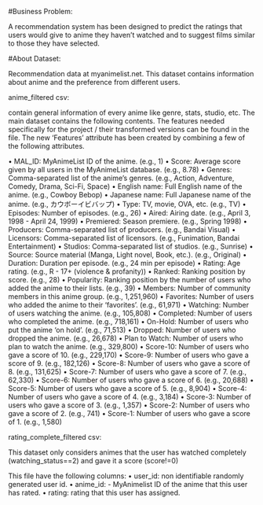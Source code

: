 #Business Problem:

A recommendation system has been designed to predict the ratings that users would give to anime they haven’t watched and to suggest films similar to those they have selected.

#About Dataset:

Recommendation data at myanimelist.net. This dataset contains information about anime and the preference from different users.

anime_filtered csv:

contain general information of every anime like genre, stats, studio, etc. 
The main dataset contains the following contents. 
The features needed specifically for the project / their transformed versions can be found in the file. The new ‘Features’ attribute has been created by combining a few of the following attributes.

 •	MAL_ID: MyAnimeList ID of the anime. (e.g., 1)
 •	Score: Average score given by all users in the MyAnimeList database. (e.g., 8.78)
 •	Genres: Comma-separated list of the anime’s genres. (e.g., Action, Adventure, Comedy, Drama, Sci-Fi, Space)
 •	English name: Full English name of the anime. (e.g., Cowboy Bebop)
 •	Japanese name: Full Japanese name of the anime. (e.g., カウボーイビバップ)
 •	Type: TV, movie, OVA, etc. (e.g., TV)
 •	Episodes: Number of episodes. (e.g., 26)
 •	Aired: Airing date. (e.g., April 3, 1998 - April 24, 1999)
 •	Premiered: Season premiere. (e.g., Spring 1998)
 •	Producers: Comma-separated list of producers. (e.g., Bandai Visual)
 •	Licensors: Comma-separated list of licensors. (e.g., Funimation, Bandai Entertainment)
 •	Studios: Comma-separated list of studios. (e.g., Sunrise)
 •	Source: Source material (Manga, Light novel, Book, etc.). (e.g., Original)
 •	Duration: Duration per episode. (e.g., 24 min per episode)
 •	Rating: Age rating. (e.g., R - 17+ (violence & profanity))
 •	Ranked: Ranking position by score. (e.g., 28)
 •	Popularity: Ranking position by the number of users who added the anime to their lists. (e.g., 39)
 •	Members: Number of community members in this anime group. (e.g., 1,251,960)
 •	Favorites: Number of users who added the anime to their ‘favorites’. (e.g., 61,971)
 •	Watching: Number of users watching the anime. (e.g., 105,808)
 •	Completed: Number of users who completed the anime. (e.g., 718,161)
 •	On-Hold: Number of users who put the anime ‘on hold’. (e.g., 71,513)
 •	Dropped: Number of users who dropped the anime. (e.g., 26,678)
 •	Plan to Watch: Number of users who plan to watch the anime. (e.g., 329,800)
 •	Score-10: Number of users who gave a score of 10. (e.g., 229,170)
 •	Score-9: Number of users who gave a score of 9. (e.g., 182,126)
 •	Score-8: Number of users who gave a score of 8. (e.g., 131,625)
 •	Score-7: Number of users who gave a score of 7. (e.g., 62,330)
 •	Score-6: Number of users who gave a score of 6. (e.g., 20,688)
 •	Score-5: Number of users who gave a score of 5. (e.g., 8,904)
 •	Score-4: Number of users who gave a score of 4. (e.g., 3,184)
 •	Score-3: Number of users who gave a score of 3. (e.g., 1,357)
 •	Score-2: Number of users who gave a score of 2. (e.g., 741)
 •	Score-1: Number of users who gave a score of 1. (e.g., 1,580)
	
 rating_complete_filtered csv:
 
 This dataset only considers animes that the user has watched completely (watching_status==2) and gave it a score (score!=0)

 This file have the following columns:
 •	user_id: non identifiable randomly generated user id.
 •	anime_id: - MyAnimelist ID of the anime that this user has rated.
 •	rating: rating that this user has assigned.




